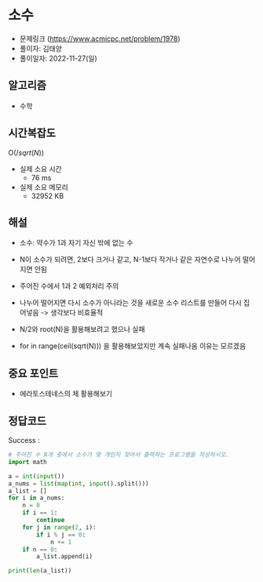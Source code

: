 # 소수
- 문제링크 (https://www.acmicpc.net/problem/1978)
- 풀이자: 김태양
- 풀이일자: 2022-11-27(일)

## 알고리즘
- 수학

## 시간복잡도
O($/sqrt(N)$) 

- 실제 소요 시간
    - 76 ms
- 실제 소요 메모리
    - 32952 KB

## 해설
- 소수: 약수가 1과 자기 자신 밖에 없는 수
- N이 소수가 되려면, 2보다 크거나 같고, N-1보다 작거나 같은 자연수로 나누어 떨어지면 안됨
- 주어진 수에서 1과 2 예외처리 주의
- 나누어 떨어지면 다시 소수가 아니라는 것을 새로운 소수 리스트를 만들어 다시 집어넣음 -> 생각보다 비효율적

- N/2와 root(N)을 활용해보려고 했으나 실패
- for in range(ceil(sqrt(N))) 을 활용해보았지만 계속 실패나옴 이유는 모르겠음

## 중요 포인트
- 에라토스테네스의 체 활용해보기

## 정답코드
Success : 
``` python
# 주어진 수 N개 중에서 소수가 몇 개인지 찾아서 출력하는 프로그램을 작성하시오.
import math

a = int(input())
a_nums = list(map(int, input().split()))
a_list = []
for i in a_nums:
    n = 0
    if i == 1:
        continue
    for j in range(2, i):
        if i % j == 0:
            n += 1
    if n == 0:
        a_list.append(i)

print(len(a_list))


```